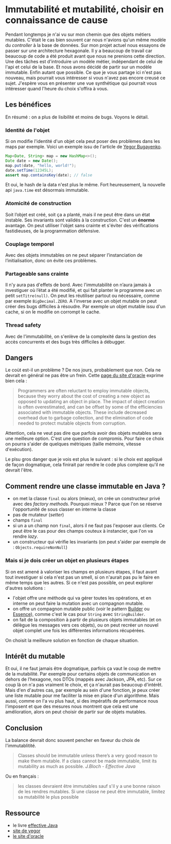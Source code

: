 # Immutabilité et mutabilité, choisir en connaissance de cause

Pendant longtemps je n'ai vu sur mon chemin que des objets métiers mutables. 
C'était le cas bien souvent car nous n'avions qu'un même modèle du *controller* à la base de données. 
Sur mon projet actuel nous essayons de passer sur une architecture hexagonale. 
Il y a beaucoup de travail car beaucoup de code a été produit avant que nous ne prenions cette direction. 
Une des tâches est d'introduire un modèle métier, indépendant de celui de l'api et celui de la base. 
Et nous avons décidé de partir sur un modèle immutable. 
Enfin autant que possible. 
Ce que je vous partage ici n'est pas nouveau, mais pourrait vous intéresser si vous n'avez pas encore creusé ce sujet. 
J'espère vous en présenter une vue synthétique qui pourrait vous intéresser quand l'heure du choix s'offira à vous.

## Les bénéfices
En résumé : on a plus de lisibilité et moins de bugs. 
Voyons le détail.

### Identité de l'objet
Si on modifie l'identité d'un objet cela peut poser des problèmes dans les maps par exemple. 
Voici un exemple issu de l'article de [Yegor Bugayenko](https://www.yegor256.com/2014/06/09/objects-should-be-immutable.html). 

```java
Map<Date, String> map = new HashMap<>();
Date date = new Date();
map.put(date, "hello, world!");
date.setTime(12345L);
assert map.containsKey(date); // false
```
Et oui, le hash de la data n'est plus le même. 
Fort heureusement, la nouvelle api `java.time` est désormais immutable. 

### Atomicité de construction

Soit l’objet est créé, soit ça a planté, mais il ne peut être dans un état instable. 
Ses invariants sont validés à la construction. 
C'est un **énorme** avantage. 
On peut utiliser l'objet sans crainte et s'éviter des vérifications fastidieuses, de la programmation défensive. 

### Couplage temporel

Avec des objets immutables on ne peut séparer l’instanciation de l’initialisation, donc on évite ces problèmes. 

### Partageable sans crainte

Il n'y aura pas d'effets de bord. 
Avec l'immutabilité on n’aura jamais à investiguer où l’état a été modifié, et qui fait planter le programme avec un petit `setTitre(null)`. 
On peut les réutiliser partout ou nécessaire, comme par exemple `BigDecimal.ZERO`. 
A l'inverse avec un objet mutable on peut créer des bugs difficiles à résoudre. 
Par exemple un objet mutable issu d'un cache, si on le modifie on corrompt le cache. 

### Thread safety

Avec de l'immutabilité, on s'enlève de la complexité dans la gestion des accès concurrents et des bugs très difficiles à débugger.



## Dangers

Le coùt est-il un problème ? 
De nos jours, probablement que non. 
Cela ne devrait en général ne pas être un frein. 
Cette [page du site d'oracle](https://docs.oracle.com/javase/tutorial/essential/concurrency/immutable.html) exprime bien cela :
> Programmers are often reluctant to employ immutable objects, because they worry about the cost of creating a new object as opposed to updating an object in place. The impact of object creation is often overestimated, and can be offset by some of the efficiencies associated with immutable objects. These include decreased overhead due to garbage collection, and the elimination of code needed to protect mutable objects from corruption. 

Attention, cela ne veut pas dire que parfois avoir des objets mutables sera une meilleure option. 
C'est une question de compromis. 
Pour faire ce choix on pourra s'aider de quelques métriques (taille mémoire, vitesse d'exécution).

Le plsu gros danger que je vois est plus le suivant :
si le choix est appliqué de façon dogmatique, cela finirait par rendre le code plus complexe qu'il ne devrait l'être. 

## Comment rendre une classe immutable en Java ?

* on met la classe `final` ou alors (mieux), on crée un constructeur privé avec des *factory methods*. 
Pourquoi mieux ? 
Parce que l'on se réserve l'opportunité de sous classer en interne la classe
* pas de mutateur (*setter*)
* champs `final`
* si un a un champ non `final`, alors il ne faut pas l'exposer aux clients. 
Ce peut être le cas pour des champs couteux à instancier, que l'on va rendre *lazy*. 
* un constructeur qui vérifie les invariants (on peut s'aider par exemple de : `Objects.requireNonNull`)

### Mais si je dois créer un objet en plusieurs étapes

Si on est amené à valoriser les champs en plusieurs étapes, il faut avant tout investiguer si cela n'est pas un smell, si on n'aurait pas pu le faire en même temps que les autres. 
Si ce n'est pas possible, on peut explorer d'autres solutions : 
* l'objet offre une méthode qui va gérer toutes les opérations, et en interne on peut faire la mutation avec un compagnon mutable.
* on offre un compagnon mutable public (voir le pattern [Builder](https://refactoring.guru/design-patterns/builder) ou [Essence](https://wiki.c2.com/?EssenceObject)), comme c'est le cas pour `String` avec `StringBuilder`.
* on fait de la composition à partir de plusieurs objets immutables (et on délègue les messages vers ces objets), ou on peut recréer un nouvel objet complet une fois les différentes informations récupérées. 

On choisit la meilleure solution en fonction de chaque situation. 

## Intérêt du mutable
Et oui, il ne faut jamais être dogmatique, parfois ça vaut le coup de mettre de la mutabilité. 
Par exemple pour certains objets de communication en dehors de l’hexagone, nos DTOs (mappés avec Jackson, JPA, etc). 
Sur ce coup là on n'a pas vraiment le choix, et ça n'aurait pas beaucoup d'intérêt. 
Mais d'en d'autres cas, par exemple au sein d'une fonction, je peux créer une liste mutable pour me faciliter la mise en place d'un algorithme. 
Mais aussi, comme on l'a vu plus haut, si des impératifs de performance nous l'imposent et que des mesures nous montrent que cela est une amélioration, alors on peut choisir de partir sur de objets mutables. 

## Conclusion

La balance devrait donc souvent pencher en faveur du choix de l'immutablitité. 

> Classes should be immutable unless there’s a very good reason to make them mutable. If a class cannot be made immutable, limit its mutability as much as possible. *J.Bloch - Effective Java* 

Ou en français : 
> les classes devraient être immutables sauf s'il y a une bonne raison de les rendres mutables. Si une classe ne peut être immutable, limitez sa mutabilité le plus possible

## Ressource 
* le livre [effective Java](https://www.goodreads.com/book/show/34927404-effective-java)
* [site de yegor](https://www.yegor256.com/2014/06/09/objects-should-be-immutable.html)
* [le site d'oracle](https://docs.oracle.com/javase/tutorial/essential/concurrency/imstrat.html)
